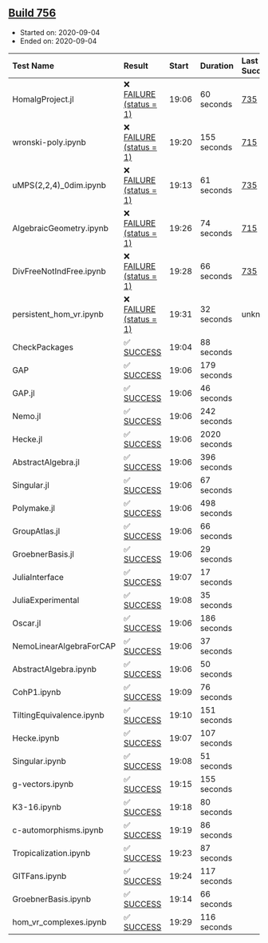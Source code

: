 ## [Build 756](https://oscarci.mathematik.uni-kl.de/job/oscar-stable/756/)

* Started on: 2020-09-04
* Ended on: 2020-09-04

| Test Name    | Result | Start | Duration | Last Success | First Failure |
|:-------------|:-------|:------|:---------|:-------------|:--------------|
| HomalgProject.jl | ❌ [FAILURE (status = 1)](https://oscarci.mathematik.uni-kl.de/job/oscar-stable/756/artifact/logs/build-756/HomalgProject.jl.log) | 19:06 | 60 seconds | [735](https://oscarci.mathematik.uni-kl.de/job/oscar-stable/735/) | [736](https://oscarci.mathematik.uni-kl.de/job/oscar-stable/736/) |
| wronski-poly.ipynb | ❌ [FAILURE (status = 1)](https://oscarci.mathematik.uni-kl.de/job/oscar-stable/756/artifact/logs/build-756/wronski-poly.ipynb.log) | 19:20 | 155 seconds | [715](https://oscarci.mathematik.uni-kl.de/job/oscar-stable/715/) | [716](https://oscarci.mathematik.uni-kl.de/job/oscar-stable/716/) |
| uMPS(2,2,4)_0dim.ipynb | ❌ [FAILURE (status = 1)](https://oscarci.mathematik.uni-kl.de/job/oscar-stable/756/artifact/logs/build-756/uMPS-2-2-4-_0dim.ipynb.log) | 19:13 | 61 seconds | [735](https://oscarci.mathematik.uni-kl.de/job/oscar-stable/735/) | [736](https://oscarci.mathematik.uni-kl.de/job/oscar-stable/736/) |
| AlgebraicGeometry.ipynb | ❌ [FAILURE (status = 1)](https://oscarci.mathematik.uni-kl.de/job/oscar-stable/756/artifact/logs/build-756/AlgebraicGeometry.ipynb.log) | 19:26 | 74 seconds | [715](https://oscarci.mathematik.uni-kl.de/job/oscar-stable/715/) | [716](https://oscarci.mathematik.uni-kl.de/job/oscar-stable/716/) |
| DivFreeNotIndFree.ipynb | ❌ [FAILURE (status = 1)](https://oscarci.mathematik.uni-kl.de/job/oscar-stable/756/artifact/logs/build-756/DivFreeNotIndFree.ipynb.log) | 19:28 | 66 seconds | [735](https://oscarci.mathematik.uni-kl.de/job/oscar-stable/735/) | [736](https://oscarci.mathematik.uni-kl.de/job/oscar-stable/736/) |
| persistent_hom_vr.ipynb | ❌ [FAILURE (status = 1)](https://oscarci.mathematik.uni-kl.de/job/oscar-stable/756/artifact/logs/build-756/persistent_hom_vr.ipynb.log) | 19:31 | 32 seconds | unknown | unknown |
| CheckPackages | ✅ [SUCCESS](https://oscarci.mathematik.uni-kl.de/job/oscar-stable/756/artifact/logs/build-756/CheckPackages.log) | 19:04 | 88 seconds |  |  |
| GAP | ✅ [SUCCESS](https://oscarci.mathematik.uni-kl.de/job/oscar-stable/756/artifact/logs/build-756/GAP.log) | 19:06 | 179 seconds |  |  |
| GAP.jl | ✅ [SUCCESS](https://oscarci.mathematik.uni-kl.de/job/oscar-stable/756/artifact/logs/build-756/GAP.jl.log) | 19:06 | 46 seconds |  |  |
| Nemo.jl | ✅ [SUCCESS](https://oscarci.mathematik.uni-kl.de/job/oscar-stable/756/artifact/logs/build-756/Nemo.jl.log) | 19:06 | 242 seconds |  |  |
| Hecke.jl | ✅ [SUCCESS](https://oscarci.mathematik.uni-kl.de/job/oscar-stable/756/artifact/logs/build-756/Hecke.jl.log) | 19:06 | 2020 seconds |  |  |
| AbstractAlgebra.jl | ✅ [SUCCESS](https://oscarci.mathematik.uni-kl.de/job/oscar-stable/756/artifact/logs/build-756/AbstractAlgebra.jl.log) | 19:06 | 396 seconds |  |  |
| Singular.jl | ✅ [SUCCESS](https://oscarci.mathematik.uni-kl.de/job/oscar-stable/756/artifact/logs/build-756/Singular.jl.log) | 19:06 | 67 seconds |  |  |
| Polymake.jl | ✅ [SUCCESS](https://oscarci.mathematik.uni-kl.de/job/oscar-stable/756/artifact/logs/build-756/Polymake.jl.log) | 19:06 | 498 seconds |  |  |
| GroupAtlas.jl | ✅ [SUCCESS](https://oscarci.mathematik.uni-kl.de/job/oscar-stable/756/artifact/logs/build-756/GroupAtlas.jl.log) | 19:06 | 66 seconds |  |  |
| GroebnerBasis.jl | ✅ [SUCCESS](https://oscarci.mathematik.uni-kl.de/job/oscar-stable/756/artifact/logs/build-756/GroebnerBasis.jl.log) | 19:06 | 29 seconds |  |  |
| JuliaInterface | ✅ [SUCCESS](https://oscarci.mathematik.uni-kl.de/job/oscar-stable/756/artifact/logs/build-756/JuliaInterface.log) | 19:07 | 17 seconds |  |  |
| JuliaExperimental | ✅ [SUCCESS](https://oscarci.mathematik.uni-kl.de/job/oscar-stable/756/artifact/logs/build-756/JuliaExperimental.log) | 19:08 | 35 seconds |  |  |
| Oscar.jl | ✅ [SUCCESS](https://oscarci.mathematik.uni-kl.de/job/oscar-stable/756/artifact/logs/build-756/Oscar.jl.log) | 19:06 | 186 seconds |  |  |
| NemoLinearAlgebraForCAP | ✅ [SUCCESS](https://oscarci.mathematik.uni-kl.de/job/oscar-stable/756/artifact/logs/build-756/NemoLinearAlgebraForCAP.log) | 19:06 | 37 seconds |  |  |
| AbstractAlgebra.ipynb | ✅ [SUCCESS](https://oscarci.mathematik.uni-kl.de/job/oscar-stable/756/artifact/logs/build-756/AbstractAlgebra.ipynb.log) | 19:06 | 50 seconds |  |  |
| CohP1.ipynb | ✅ [SUCCESS](https://oscarci.mathematik.uni-kl.de/job/oscar-stable/756/artifact/logs/build-756/CohP1.ipynb.log) | 19:09 | 76 seconds |  |  |
| TiltingEquivalence.ipynb | ✅ [SUCCESS](https://oscarci.mathematik.uni-kl.de/job/oscar-stable/756/artifact/logs/build-756/TiltingEquivalence.ipynb.log) | 19:10 | 151 seconds |  |  |
| Hecke.ipynb | ✅ [SUCCESS](https://oscarci.mathematik.uni-kl.de/job/oscar-stable/756/artifact/logs/build-756/Hecke.ipynb.log) | 19:07 | 107 seconds |  |  |
| Singular.ipynb | ✅ [SUCCESS](https://oscarci.mathematik.uni-kl.de/job/oscar-stable/756/artifact/logs/build-756/Singular.ipynb.log) | 19:08 | 51 seconds |  |  |
| g-vectors.ipynb | ✅ [SUCCESS](https://oscarci.mathematik.uni-kl.de/job/oscar-stable/756/artifact/logs/build-756/g-vectors.ipynb.log) | 19:15 | 155 seconds |  |  |
| K3-16.ipynb | ✅ [SUCCESS](https://oscarci.mathematik.uni-kl.de/job/oscar-stable/756/artifact/logs/build-756/K3-16.ipynb.log) | 19:18 | 80 seconds |  |  |
| c-automorphisms.ipynb | ✅ [SUCCESS](https://oscarci.mathematik.uni-kl.de/job/oscar-stable/756/artifact/logs/build-756/c-automorphisms.ipynb.log) | 19:19 | 86 seconds |  |  |
| Tropicalization.ipynb | ✅ [SUCCESS](https://oscarci.mathematik.uni-kl.de/job/oscar-stable/756/artifact/logs/build-756/Tropicalization.ipynb.log) | 19:23 | 87 seconds |  |  |
| GITFans.ipynb | ✅ [SUCCESS](https://oscarci.mathematik.uni-kl.de/job/oscar-stable/756/artifact/logs/build-756/GITFans.ipynb.log) | 19:24 | 117 seconds |  |  |
| GroebnerBasis.ipynb | ✅ [SUCCESS](https://oscarci.mathematik.uni-kl.de/job/oscar-stable/756/artifact/logs/build-756/GroebnerBasis.ipynb.log) | 19:14 | 66 seconds |  |  |
| hom_vr_complexes.ipynb | ✅ [SUCCESS](https://oscarci.mathematik.uni-kl.de/job/oscar-stable/756/artifact/logs/build-756/hom_vr_complexes.ipynb.log) | 19:29 | 116 seconds |  |  |
